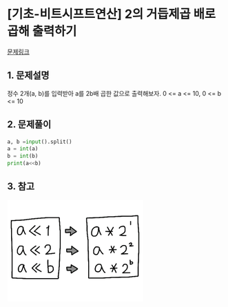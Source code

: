 # [기초-비트시프트연산] 2의 거듭제곱 배로 곱해 출력하기

[문제링크](https://codeup.kr/problem.php?id=6047)



## 1. 문제설명

정수 2개(a, b)를 입력받아 a를 2b배 곱한 값으로 출력해보자.
0 <= a <= 10, 0 <= b <= 10




## 2. 문제풀이

```python
a, b =input().split()
a = int(a)
b = int(b)
print(a<<b)
```



## 3. 참고

![[ETC]_6047](../image/[ETC]_6047.png)

